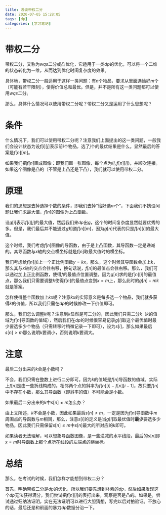 ```yaml
---
title: 浅谈带权二分
date: 2020-07-05 15:28:05
tags: [dp]
categories: [学习笔记]
---
```


# 带权二分

带权二分，又称为$wqs$二分或凸优化，它适用于一类$dp$的优化，可以将一个二维的状态转化为一维，从而达到优化时间复杂度的效果。

具体地，带权二分一般适用于这样一类问题：有$n$个物品，要求从里面选恰好$m$个（可能有若干限制），使得价值总和最优。但是，并不是所有这一类问题都可以使用$wqs$二分。

那么，具体什么情况可以使用带权二分呢？带权二分又是运用了什么思想呢？

<!--more-->

# 条件

什么情况下，我们可以使用带权二分呢？注意我们上面提出的这一类问题，一般我们会设计状态为设$f[i][j]$表示前$i$个物品，选了$j$个的最优结果是什么。显然最后的答案是$f[n][m]$。

如果我们把$f[n]$画成图像：即我们画一张图像，每个点为$(i,f[n][i])$，并顺次连接。如果这个图像是凸的（不管是上凸还是下凸），我们就可以使用带权二分。

# 原理

我们的思想是去掉选择个数的条件，即我们去掉“恰好选$m$个”，下面我们不妨设问题让我们求最大值，$f[n]$的图像为上凸函数。

设$g[i]$表示$f[i][j]$的最大值，然后我们来$dp$出$g$，这个的时间复杂度显然就要优秀的多。但是，我们最后并不能通过$g$知道$f[n][m]$，因为$g[n]$代表的只是$f[n][i]$的最大值。

这个时候，我们考虑$f[n]$图像的导函数，由于是上凸函数，其导函数一定是递减的。其导函数与$x$轴的交点横坐标就是$f[n]$取最大值时的横坐标。

我们考虑给$f[n]$加上一个正比例函数$y=kx$，那么，这个时候其导函数会加上$k$，那么其与$x$轴的交点会往右移，换句话说，$f[n]$的最值点会往右移。那么，我们可以通过加上正比例函数，使得$f$的最值点位置调整。因为$g[n]$求的是$f[n][i]$的最值点，那么我们只需要调整$k$使得$f[n]$的最值点变到$x=m$上，那么此时的$g[n]-mk$就是答案。

怎样使得整个函数加上$kx$呢？注意$kx$的实际意义是每多选一个物品，我们就多获得$k$的价值，所以我们只需在$dp$的时候修改一下价值即可。

那么，我们怎么调整$k$呢？注意到$k$显然是可二分的，因此我们只需二分$k$（$k$的值域为$f[n]$导函数的值域），然后我们在$dp$的时候很容易记录$g[i]$取这个最优值时最少要选多少个物品（只需转移时稍微记录一下即可），设为$s[i]$，那么如果最后$s[n]>m$那么说明$k$要调小，否则说明$k$要调大。

# 注意

最后二分出来的$k$会是小数吗？

不会，我们只需在整数上进行二分即可。因为$k$的值域是$f[n]$导函数的值域。实际上$f[n]$是由一些折线构成的，相邻两个点的斜率为$f[n][i]-f[n][i-1]$，故只要$f[n]$中不存在小数，那么其导函数（即斜率的值）不可能会是小数。

如果最后二分出来的$k$中$s[n]\neq m$怎么办？

由上文所述，$k$不会是小数，因此如果最后$s[n]\neq m$，一定是因为$f[n]$导函数中$m$周围点的导函数与$m$相同，那么，注意$s[i]$的定义是当$g[i]$取最优值时**最少**要选多少物品，因此我们只需保留$s[n]\le m$中$s[n]$最大的所对应的$k$即可。

如果读者无法理解，可以想象导函数图像，是一些递减的水平线段，最后的$s[n]$即$x=m$时导函数上那个点所在线段的左端点的横坐标。

# 总结

那么，在考试的时候，我们怎样才能想到带权二分？

首先，明确带权二分是$dp$的优化，所以我们要先想到朴素的$dp$，然后如果发现这个$dp$无法获得满分，我们尝试把$f[n][i]$的表打出来，观察是否是凸的。如果是，尝试通过归纳法证明，实在无法证明可以进行大胆猜想，写完以后对拍验证。不放心的话，最后还是和前面的暴力$dp$数据分治一下。



